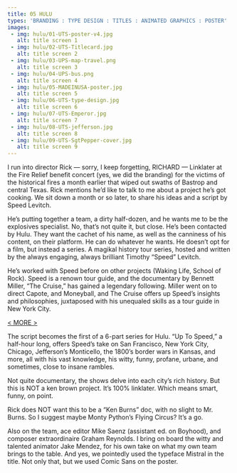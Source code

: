 ```yaml
---
title: 05 HULU
types: 'BRANDING : TYPE DESIGN : TITLES : ANIMATED GRAPHICS : POSTER'
images:
 - img: hulu/01-UTS-poster-v4.jpg
   alt: title screen 1
 - img: hulu/02-UTS-Titlecard.jpg
   alt: title screen 2
 - img: hulu/03-UPS-map-travel.png
   alt: title screen 3
 - img: hulu/04-UPS-bus.png
   alt: title screen 4
 - img: hulu/05-MADEINUSA-poster.jpg
   alt: title screen 5
 - img: hulu/06-UTS-type-design.jpg
   alt: title screen 6
 - img: hulu/07-UTS-Emperor.jpg
   alt: title screen 7
 - img: hulu/08-UTS-jefferson.jpg
   alt: title screen 8
 - img: hulu/09-UTS-SgtPepper-cover.jpg
   alt: title screen 9
---
```


I run into director Rick  — sorry, I keep forgetting, RICHARD — Linklater at the Fire Relief benefit concert (yes, we did the branding) for the victims of the historical fires a month earlier that wiped out swaths of Bastrop and central Texas. Rick mentions he’d like to talk to me about a project he’s got cooking. We sit down a month or so later, to share his ideas and a script by Speed Levitch.

He’s putting together a team, a dirty half-dozen, and he wants me to be the explosives specialist. No, that’s not quite it, but close. He’s been contacted by Hulu. They want the cachet of his name, as well as the canniness of his content, on their platform. He can do whatever he wants. He doesn’t opt for a film, but instead a series. A magikal history tour series, hosted and written by the always engaging, always brilliant Timothy “Speed” Levitch.

He’s worked with Speed before on other projects (Waking Life, School of Rock). Speed is a renown tour guide, and the documentary by Bennett Miller, “The Cruise,” has gained a legendary following. Miller went on to direct Capote, and Moneyball, and The Cruise offers up Speed’s insights and philosophies, juxtaposed with his unequaled skills as a tour guide in New York City.

<a href="#" id="more">< MORE ></a>

<div class="hideit" id="moretext">

The script becomes the first of a 6-part series for Hulu. “Up To Speed,” a half-hour long, offers Speed’s take on San Francisco, New York City, Chicago, Jefferson’s Monticello, the 1800’s border wars in Kansas, and more, all with his vast knowledge, his witty, funny, profane, urbane, and sometimes, close to insane rambles.

Not quite documentary, the shows delve into each city’s rich history. But this is NOT a ken brown project. It’s 100% linklater. Which means smart, funny, on point.

Rick does NOT want this to be a “Ken Burns” doc, with no slight to Mr. Burns. So I suggest maybe Monty Python’s Flying Circus? It’s a go.

Also on the team, ace editor Mike Saenz (assistant ed. on Boyhood), and composer extraordinaire Graham Reynolds. I bring on board the witty and talented animator Jake Mendez, for his own take on what my own team brings to the table. And yes, we pointedly used the typeface Mistral in the title. Not only that, but we used Comic Sans on the poster.

</div>

<!--
<iframe src="https://player.vimeo.com/video/46722989" width="640" height="360" frameborder="0" allow="autoplay; fullscreen" allowfullscreen></iframe>
-->
